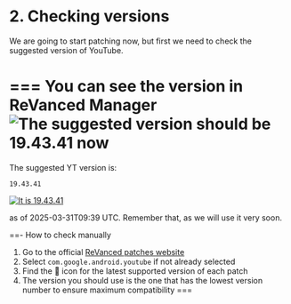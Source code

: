 # 2. Checking versions

We are going to start patching now, but first we need to check the suggested version of YouTube.

=== You can see the version in ReVanced Manager
![The suggested version should be 19.43.41 now](https://github.com/SodaWithoutSparkles/ReVanced-troubleshooting-guide/blob/main/screenshots/101-check_ver_manager.jpg?raw=true)
===

The suggested YT version is:

```
19.43.41
```

[![It is 19.43.41](https://img.shields.io/badge/Suggested%20Version-19.43.41-ff0000?style=for-the-badge&logo=youtube)](https://www.apkmirror.com/apk/google-inc/youtube/youtube-19-43-41-release/youtube-19-43-41-android-apk-download/)

as of 2025-03-31T09:39 UTC. Remember that, as we will use it very soon.

==- How to check manually
1. Go to the official [ReVanced patches website](https://revanced.app/patches?pkg=com.google.android.youtube)
2. Select `com.google.android.youtube` if not already selected
3. Find the 🎯 icon for the latest supported version of each patch
4. The version you should use is the one that has the lowest version number to ensure maximum compatibility
===
